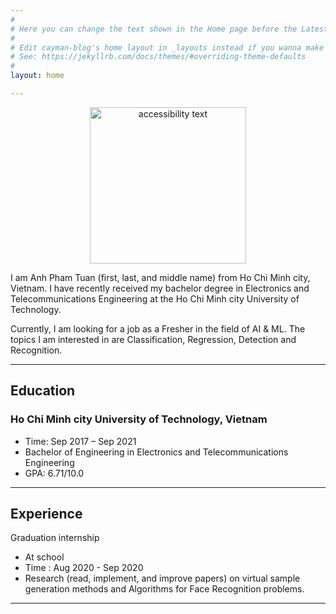 ```yaml
---
#
# Here you can change the text shown in the Home page before the Latest Posts section.
#
# Edit cayman-blog's home layout in _layouts instead if you wanna make some changes
# See: https://jekyllrb.com/docs/themes/#overriding-theme-defaults
#
layout: home

---
```

<p align="center">
  <img src="https://lh3.googleusercontent.com/pw/AM-JKLU-fXz_YYZFprcqlyMus-TpKJ1s6zs6PEWNcLh6wf2M-wKSqggp3lfv5O6sUBwkEBt42x0WtFDSSsa18tzo-EN8dsTXHOLyTc-ntjvmNKaowvXfw5Jspug_UrddmX4XOBi33JnOxB9Lkxj_wgUGid25=w786-h663-no?authuser=0" width="250" alt="accessibility text">
</p>

I am Anh Pham Tuan (first, last, and middle name) from Ho Chi Minh city, Vietnam. I have recently received my bachelor degree in Electronics and Telecommunications Engineering at the Ho Chi Minh city University of Technology.

Currently, I am looking for a job as a Fresher in the field of AI & ML. The topics I am interested in are Classification, Regression, Detection and Recognition.


------
## Education


### Ho Chi Minh city University of Technology, Vietnam
* Time: Sep 2017 – Sep 2021
* Bachelor of Engineering in Electronics and Telecommunications Engineering
* GPA: 6.71/10.0  



------
## Experience

Graduation internship
  * At school 
  * Time : Aug 2020 - Sep 2020
  * Research (read, implement, and improve papers) on virtual sample generation methods and Algorithms for Face Recognition problems.

  


------





















































































